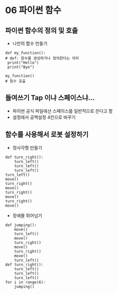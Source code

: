 # 06 파이썬 함수

## 파이썬 함수의 정의 및 호출

- 나만의 함수 만들기

```
def my_function(): 
# def: 함수를 생성하거나 정의한다는 의미
 print("Hello")
 print("Bye")
 
my_function()
# 함수 호출

```

## 들여쓰기 Tap 이냐 스페이스냐...

- 파이썬 공식 파일에선 스페이스를 일반적으로 쓴다고 함
- 설정에서 공백설정 4칸으로 바꾸기

## 함수를 사용해서 로봇 설정하기

- 정사각형 만들기

```
def turn_right():
    turn_left()
    turn_left()
    turn_left()
turn_left()
move()
turn_right()
move()
turn_right()
move()
turn_right()
move()
```

- 장애물 뛰어넘기

```
def jumping():
    move()
    turn_left()
    move()
    turn_right()
    move()
    turn_right()
    move()
    turn_left()
def turn_right():
    turn_left()
    turn_left()
    turn_left()
for i in range(6):
    jumping()
```
